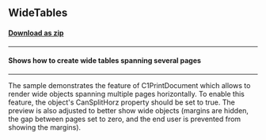 ## WideTables
#### [Download as zip](https://grapecity.github.io/DownGit/#/home?url=https://github.com/GrapeCity/ComponentOne-WinForms-Samples/tree/master/Core\PrintDocument\CS\WideTables)
____
#### Shows how to create wide tables spanning several pages
____
The sample demonstrates the feature of C1PrintDocument which allows to render wide objects spanning multiple pages horizontally.
To enable this feature, the object's CanSplitHorz property should be set to true.
The preview is also adjusted to better show wide objects (margins are hidden, the gap between pages set to zero, and the end user is prevented from showing the margins).
